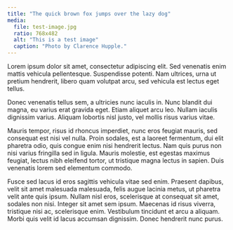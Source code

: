 ```yaml
---
title: "The quick brown fox jumps over the lazy dog"
media:
  file: test-image.jpg
  ratio: 768x482
  alt: "This is a test image"
  caption: "Photo by Clarence Hupple."
---
```

Lorem ipsum dolor sit amet, consectetur adipiscing elit. Sed venenatis enim mattis vehicula pellentesque. Suspendisse potenti. Nam ultrices, urna ut pretium hendrerit, libero quam volutpat arcu, sed vehicula est lectus eget tellus.

Donec venenatis tellus sem, a ultricies nunc iaculis in. Nunc blandit dui magna, eu varius erat gravida eget. Etiam aliquet arcu leo. Nullam iaculis dignissim varius. Aliquam lobortis nisl justo, vel mollis risus varius vitae.

Mauris tempor, risus id rhoncus imperdiet, nunc eros feugiat mauris, sed consequat est nisi vel nulla. Proin sodales, est a laoreet fermentum, dui elit pharetra odio, quis congue enim nisi hendrerit lectus. Nam quis purus non nisi varius fringilla sed in ligula. Mauris molestie, est egestas maximus feugiat, lectus nibh eleifend tortor, ut tristique magna lectus in sapien. Duis venenatis lorem sed elementum commodo.

Fusce sed lacus id eros sagittis vehicula vitae sed enim. Praesent dapibus, velit sit amet malesuada malesuada, felis augue lacinia metus, ut pharetra velit ante quis ipsum. Nullam nisl eros, scelerisque at consequat sit amet, sodales non nisi. Integer sit amet sem ipsum. Maecenas id risus viverra, tristique nisi ac, scelerisque enim. Vestibulum tincidunt et arcu a aliquam. Morbi quis velit id lacus accumsan dignissim. Donec hendrerit nunc purus.
